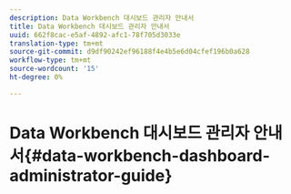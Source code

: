```yaml
---
description: Data Workbench 대시보드 관리자 안내서
title: Data Workbench 대시보드 관리자 안내서
uuid: 662f8cac-e5af-4892-afc1-78f705d3033e
translation-type: tm+mt
source-git-commit: d9df90242ef96188f4e4b5e6d04cfef196b0a628
workflow-type: tm+mt
source-wordcount: '15'
ht-degree: 0%

---
```



# Data Workbench 대시보드 관리자 안내서{#data-workbench-dashboard-administrator-guide}

